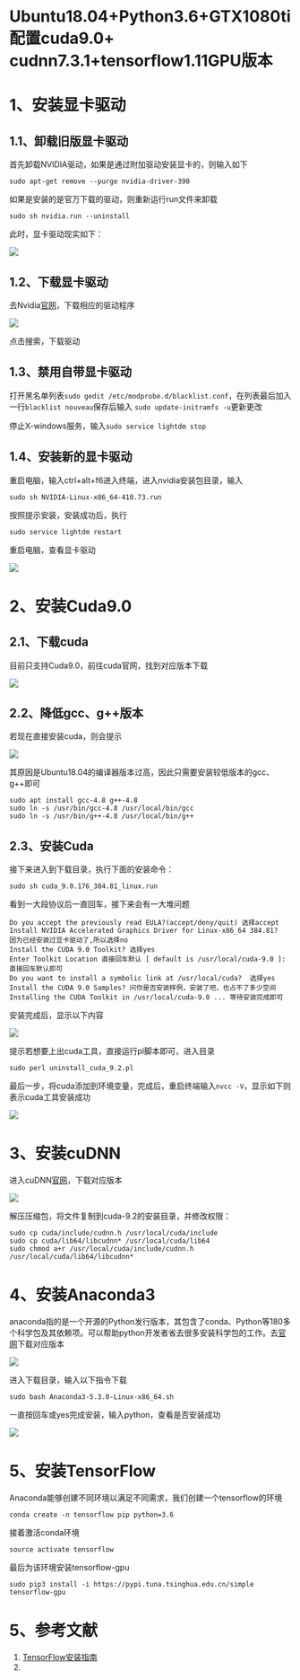 # Ubuntu18.04+Python3.6+GTX1080ti配置cuda9.0+ cudnn7.3.1+tensorflow1.11GPU版本

# 1、安装显卡驱动

## 1.1、卸载旧版显卡驱动

首先卸载NVIDIA驱动，如果是通过附加驱动安装显卡的，则输入如下

```
sudo apt-get remove --purge nvidia-driver-390
```

如果是安装的是官万下载的驱动，则重新运行run文件来卸载

```
sudo sh nvidia.run --uninstall
```

此时，显卡驱动现实如下：

![](images/tensorflow/detail.png)

## 1.2、下载显卡驱动

去Nvidia[官网](https://www.nvidia.cn/Download/index.aspx?lang=cn)，下载相应的驱动程序

![](images/tensorflow/guanwang.png)

点击搜索，下载驱动

## 1.3、禁用自带显卡驱动

打开黑名单列表`sudo gedit /etc/modprobe.d/blacklist.conf`，在列表最后加入一行`blacklist nouveau`保存后输入 `sudo update-initramfs -u`更新更改

停止X-windows服务，输入`sudo service lightdm stop`

## 1.4、安装新的显卡驱动

重启电脑，输入ctrl+alt+f6进入终端，进入nvidia安装包目录，输入

```
sudo sh NVIDIA-Linux-x86_64-410.73.run
```

按照提示安装，安装成功后，执行

```
sudo service lightdm restart
```

重启电脑，查看显卡驱动

![](images/tensorflow/detail1.png)

# 2、安装Cuda9.0

## 2.1、下载cuda

目前只支持Cuda9.0，前往cuda官网，找到对应版本下载

![](images/tensorflow/cuda.png)



## 2.2、降低gcc、g++版本

若现在直接安装cuda，则会提示

![](images/tensorflow/gccError.png)

其原因是Ubuntu18.04的编译器版本过高，因此只需要安装较低版本的gcc、g++即可

```
sudo apt install gcc-4.8 g++-4.8
sudo ln -s /usr/bin/gcc-4.8 /usr/local/bin/gcc
sudo ln -s /usr/bin/g++-4.8 /usr/local/bin/g++
```

## 2.3、安装Cuda

接下来进入到下载目录，执行下面的安装命令：

```
sudo sh cuda_9.0.176_384.81_linux.run
```

看到一大段协议后一直回车，接下来会有一大堆问题

```
Do you accept the previously read EULA?(accept/deny/quit) 选择accept
Install NVIDIA Accelerated Graphics Driver for Linux-x86_64 384.81? 
因为已经安装过显卡驱动了,所以选择no
Install the CUDA 9.0 Toolkit? 选择yes
Enter Toolkit Location 直接回车默认 [ default is /usr/local/cuda-9.0 ]: 直接回车默认即可
Do you want to install a symbolic link at /usr/local/cuda?  选择yes
Install the CUDA 9.0 Samples? 问你是否安装样例，安装了吧，也占不了多少空间
Installing the CUDA Toolkit in /usr/local/cuda-9.0 ... 等待安装完成即可
```

安装完成后，显示以下内容

![](images/tensorflow/cudaFinish.png)

提示若想要上出cuda工具，直接运行pl脚本即可，进入目录

```
sudo perl uninstall_cuda_9.2.pl
```

最后一步，将cuda添加到环境变量，完成后，重启终端输入`nvcc -V`，显示如下则表示cuda工具安装成功

![](images/tensorflow/cudaTool.png)

# 3、安装cuDNN

进入cuDNN[官网](https://developer.nvidia.com/rdp/cudnn-archive)，下载对应版本

![](images/tensorflow/cudnn.png)

解压压缩包，将文件复制到cuda-9.2的安装目录，并修改权限：

```
sudo cp cuda/include/cudnn.h /usr/local/cuda/include 
sudo cp cuda/lib64/libcudnn* /usr/local/cuda/lib64 
sudo chmod a+r /usr/local/cuda/include/cudnn.h /usr/local/cuda/lib64/libcudnn*
```

# 4、安装Anaconda3

anaconda指的是一个开源的Python发行版本，其包含了conda、Python等180多个科学包及其依赖项。可以帮助python开发者省去很多安装科学包的工作。去[官网](https://www.anaconda.com/download/#linux)下载对应版本

![](images/tensorflow/anaconda3.png)

进入下载目录，输入以下指令下载

```
sudo bash Anaconda3-5.3.0-Linux-x86_64.sh
```

一直按回车或yes完成安装，输入python，查看是否安装成功

![](images/tensorflow/anaconda3Finish.png)

# 5、安装TensorFlow

Anaconda能够创建不同环境以满足不同需求，我们创建一个tensorflow的环境

```
conda create -n tensorflow pip python=3.6
```

接着激活conda环境

```
source activate tensorflow
```

最后为该环境安装tensorflow-gpu

```
sudo pip3 install -i https://pypi.tuna.tsinghua.edu.cn/simple tensorflow-gpu
```

# 5、参考文献

1. [TensorFlow安装指南](https://www.tensorflow.org/install/install_linux)
2. 

